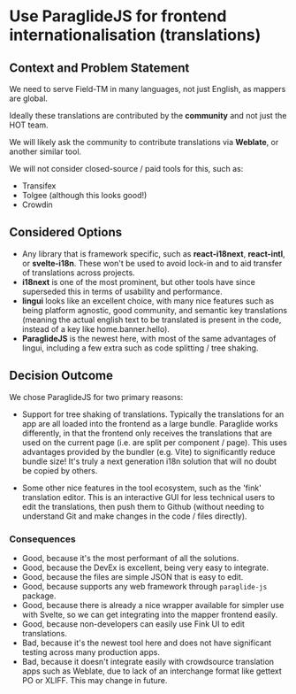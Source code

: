 # Use ParaglideJS for frontend internationalisation (translations)

## Context and Problem Statement

We need to serve Field-TM in many languages, not just English, as mappers are
global.

Ideally these translations are contributed by the **community** and not
just the HOT team.

We will likely ask the community to contribute translations via **Weblate**,
or another similar tool.

We will not consider closed-source / paid tools for this, such as:

- Transifex
- Tolgee (although this looks good!)
- Crowdin

## Considered Options

- Any library that is framework specific, such as **react-i18next**,
  **react-intl**, or **svelte-i18n**. These won't be used to avoid lock-in and
  to aid transfer of translations across projects.
- **i18next** is one of the most prominent, but other tools have
  since superseded this in terms of usability and performance.
- **lingui** looks like an excellent choice, with many nice features
  such as being platform agnostic, good community, and semantic key
  translations (meaning the actual english text to be translated
  is present in the code, instead of a key like home.banner.hello).
- **ParaglideJS** is the newest here, with most of the same advantages of
  lingui, including a few extra such as code splitting / tree shaking.

## Decision Outcome

We chose ParaglideJS for two primary reasons:

- Support for tree shaking of translations. Typically the translations
  for an app are all loaded into the frontend as a large bundle. Paraglide
  works differently, in that the frontend only receives the translations
  that are used on the current page (i.e. are split per component / page).
  This uses advantages provided by the bundler (e.g. Vite) to significantly
  reduce bundle size! It's truly a next generation i18n solution that will
  no doubt be copied by others.

- Some other nice features in the tool ecosystem, such as the 'fink'
  translation editor. This is an interactive GUI for less technical users
  to edit the translations, then push them to Github (without needing to
  understand Git and make changes in the code / files directly).

### Consequences

- Good, because it's the most performant of all the solutions.
- Good, because the DevEx is excellent, being very easy to integrate.
- Good, because the files are simple JSON that is easy to edit.
- Good, because supports any web framework through `paraglide-js` package.
- Good, because there is already a nice wrapper available for simpler
  use with Svelte, so we can get integrating into the mapper frontend easily.
- Good, because non-developers can easily use Fink UI to edit translations.
- Bad, because it's the newest tool here and does not have
  significant testing across many production apps.
- Bad, because it doesn't integrate easily with crowdsource translation
  apps such as Weblate, due to lack of an interchange format like
  gettext PO or XLIFF. This may change in future.
